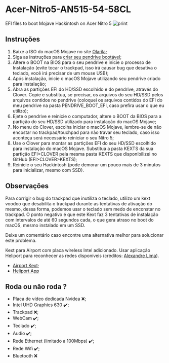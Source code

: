 # Acer-Nitro5-AN515-54-58CL

EFI files to boot Mojave Hackintosh on Acer Nitro 5 
![print](https://i.ibb.co/8jMNF6B/Captura-de-Tela-2020-10-12-a-s-11-41-27.png)

## Instruções

1. Baixe a ISO do macOS Mojave no site [Olarila](https://www.olarila.com/topic/6278-new-vanilla-olarila-images/);
2. Siga as instruções para [criar seu pendrive bootável](https://www.olarila.com/topic/5794-hackintosh-guide-install-macos-with-vanilla-olarila-image-step-by-step-install-and-post-install-windows-linux-or-mac/);
3. Altere o BOOT na BIOS para o seu pendrive e inicie o processo de Instalação (evite tocar o trackpad, isso irá causar bug que desativa o teclado, você irá precisar de um mouse USB);
4. Após instalação, inicie o macOS Mojave utilizando seu pendrive criado para instalação;
5. Abra as partições EFI do HD/SSD escolhido e do pendrive, através do Clover. Copie e substitua, se precisar, os arquivos do seu HD/SSD pelos arquivos contidos no pendrive (coloquei os arquivos contidos do EFI do meu pendrive na pasta PENDRIVE_BOOT_EFI, caso prefira usar o que eu utilizo);
5. Ejete o pendrive e reinicie o computador, altere o BOOT da BIOS para a partição do seu HD/SSD utilizado para instalação do macOS Mojave;
6. No menu do Clover, escolha iniciar o macOS Mojave, lembre-se de não encostar no trackpad/touchpad para não travar seu teclado, caso isso aconteça será necessário reiniciar o seu Nitro 5;
7. Use o Clover para montar as partições EFI do seu HD/SSD escolhido para instalação do macOS Mojave. Substitua a pasta KEXTS da sua partição EFI>CLOVER pela mesma pasta KEXTS que disponibilizei no GitHub (EFI>CLOVER>KEXTS);
8. Reinicie o seu Hackintosh (pode demorar um pouco mais de 3 minutos para inicializar, mesmo com SSD).

## Observações

Para corrigir o bug do trackpad que inutiliza o teclado, utilizo um kext voodoo que desabilita o trackpad durante as tentativas de ativação do mesmo, dessa forma, podemos usar o teclado sem medo de enconstar no trackpad. O ponto negativo é que este Kext faz 3 tentativas de instalação com intervalos de até 60 segundos cada, o que gera atraso no boot do macOS, mesmo instalado em um SSD.

Deixe um comentário caso encontre uma alternativa melhor para solucionar este problema.

Kext para Airport com placa wireless Intel adicionado. Usar aplicação Heliport para reconhecer as redes disponíveis (créditos: [Alexandre Lima](https://github.com/aclima01)).
- [Airport Kext](https://github.com/OpenIntelWireless/itlwm/releases/tag/v1.2.0-alpha);
- [Heliport App](https://github.com/OpenIntelWireless/HeliPort/releases/tag/v1.0.1)

## Roda ou não roda ?

- Placa de vídeo dedicada Nvidea ❌;
- Intel UHD Graphics 630  ✔️;
- Trackpad ❌;
- WebCam ✔️;
- Teclado ✔️;
- Audio ✔️;
- Rede Ethernet (limitado a 100Mbps) ✔️;
- Rede Wifi ✔️;
- Bluetooth ❌
